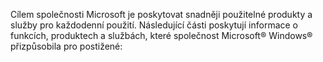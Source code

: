 Cílem společnosti Microsoft je poskytovat snadněji použitelné produkty a služby pro každodenní použití. Následující části poskytují informace o funkcích, produktech a službách, které společnost Microsoft® Windows® přizpůsobila pro postižené: